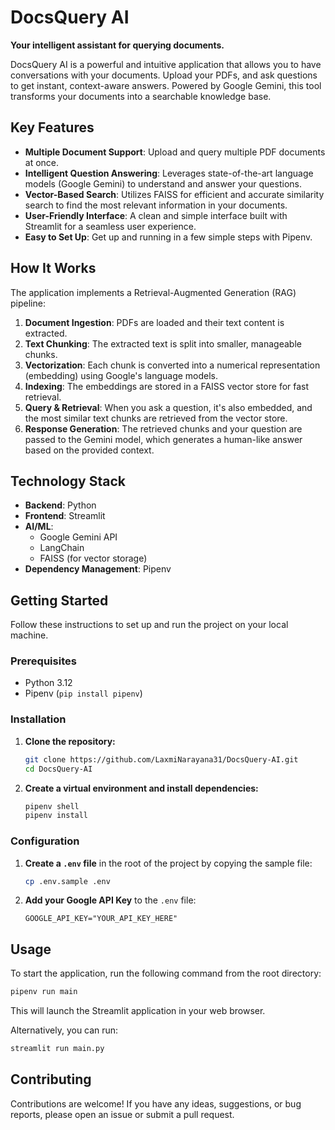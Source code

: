 # DocsQuery AI

**Your intelligent assistant for querying documents.**

DocsQuery AI is a powerful and intuitive application that allows you to have conversations with your documents. Upload your PDFs, and ask questions to get instant, context-aware answers. Powered by Google Gemini, this tool transforms your documents into a searchable knowledge base.

## Key Features

- **Multiple Document Support**: Upload and query multiple PDF documents at once.
- **Intelligent Question Answering**: Leverages state-of-the-art language models (Google Gemini) to understand and answer your questions.
- **Vector-Based Search**: Utilizes FAISS for efficient and accurate similarity search to find the most relevant information in your documents.
- **User-Friendly Interface**: A clean and simple interface built with Streamlit for a seamless user experience.
- **Easy to Set Up**: Get up and running in a few simple steps with Pipenv.

## How It Works

The application implements a Retrieval-Augmented Generation (RAG) pipeline:

1.  **Document Ingestion**: PDFs are loaded and their text content is extracted.
2.  **Text Chunking**: The extracted text is split into smaller, manageable chunks.
3.  **Vectorization**: Each chunk is converted into a numerical representation (embedding) using Google's language models.
4.  **Indexing**: The embeddings are stored in a FAISS vector store for fast retrieval.
5.  **Query & Retrieval**: When you ask a question, it's also embedded, and the most similar text chunks are retrieved from the vector store.
6.  **Response Generation**: The retrieved chunks and your question are passed to the Gemini model, which generates a human-like answer based on the provided context.

## Technology Stack

- **Backend**: Python
- **Frontend**: Streamlit
- **AI/ML**:
  - Google Gemini API
  - LangChain
  - FAISS (for vector storage)
- **Dependency Management**: Pipenv

## Getting Started

Follow these instructions to set up and run the project on your local machine.

### Prerequisites

- Python 3.12
- Pipenv (`pip install pipenv`)

### Installation

1.  **Clone the repository:**

    ```bash
    git clone https://github.com/LaxmiNarayana31/DocsQuery-AI.git
    cd DocsQuery-AI
    ```

2.  **Create a virtual environment and install dependencies:**
    ```bash
    pipenv shell
    pipenv install
    ```

### Configuration

1.  **Create a `.env` file** in the root of the project by copying the sample file:

    ```bash
    cp .env.sample .env
    ```

2.  **Add your Google API Key** to the `.env` file:
    ```
    GOOGLE_API_KEY="YOUR_API_KEY_HERE"
    ```

## Usage

To start the application, run the following command from the root directory:

```bash
pipenv run main
```

This will launch the Streamlit application in your web browser.

Alternatively, you can run:

```bash
streamlit run main.py
```

## Contributing

Contributions are welcome! If you have any ideas, suggestions, or bug reports, please open an issue or submit a pull request.
